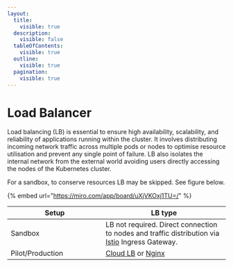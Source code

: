 ```yaml
---
layout:
  title:
    visible: true
  description:
    visible: false
  tableOfContents:
    visible: true
  outline:
    visible: true
  pagination:
    visible: true
---
```


# Load Balancer

Load balancing (LB) is essential to ensure high availability, scalability, and reliability of applications running within the cluster. It involves distributing incoming network traffic across multiple pods or nodes to optimise resource utilisation and prevent any single point of failure. LB also isolates the internal network from the external world avoiding users directly accessing the nodes of the Kubernetes cluster.&#x20;

For a sandbox, to conserve resources LB may be skipped. See figure below.



{% embed url="https://miro.com/app/board/uXjVKOxj1TU=/" %}

<table><thead><tr><th width="203">Setup</th><th>LB type</th></tr></thead><tbody><tr><td>Sandbox</td><td>LB not required. Direct connection to nodes and traffic distribution via <a href="../cluster-setup/#istio">Istio</a> Ingress Gateway.</td></tr><tr><td>Pilot/Production </td><td><a href="aws.md">Cloud LB</a> or <a href="nginx.md">Nginx </a></td></tr></tbody></table>
